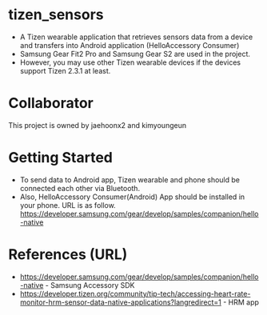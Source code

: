 # tizen_sensors
* A Tizen wearable application that retrieves sensors data from a device and transfers into Android application (HelloAccessory Consumer)
* Samsung Gear Fit2 Pro and Samsung Gear S2 are used in the project.
* However, you may use other Tizen wearable devices if the devices support Tizen 2.3.1 at least.

# Collaborator
This project is owned by jaehoonx2 and kimyoungeun

# Getting Started
* To send data to Android app, Tizen wearable and phone should be connected each other via Bluetooth.
* Also, HelloAccessory Consumer(Android) App should be installed in your phone.
  URL is as follow.
  https://developer.samsung.com/gear/develop/samples/companion/hello-native

# References (URL)
* https://developer.samsung.com/gear/develop/samples/companion/hello-native   - Samsung Accessory SDK
* https://developer.tizen.org/community/tip-tech/accessing-heart-rate-monitor-hrm-sensor-data-native-applications?langredirect=1 - HRM app

